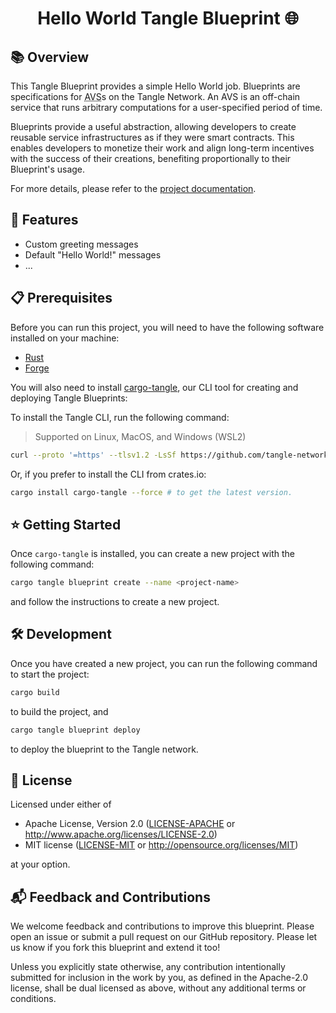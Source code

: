 # <h1 align="center">Hello World Tangle Blueprint 🌐</h1>

## 📚 Overview

This Tangle Blueprint provides a simple Hello World job.
Blueprints are specifications for <abbr title="Actively Validated Services">AVS</abbr>s on the Tangle Network. An AVS is
an off-chain service that runs arbitrary computations for a user-specified period of time.

Blueprints provide a useful abstraction, allowing developers to create reusable service infrastructures as if they were
smart contracts. This enables developers to monetize their work and align long-term incentives with the success of their
creations, benefiting proportionally to their Blueprint's usage.

For more details, please refer to the [project documentation](https://docs.tangle.tools/developers/blueprints/introduction).

## 🚀 Features

- Custom greeting messages
- Default "Hello World!" messages
- ...

## 📋 Prerequisites

Before you can run this project, you will need to have the following software installed on your machine:

- [Rust](https://www.rust-lang.org/tools/install)
- [Forge](https://getfoundry.sh)

You will also need to install [cargo-tangle](https://crates.io/crates/cargo-tangle), our CLI tool for creating and
deploying Tangle Blueprints:

To install the Tangle CLI, run the following command:

> Supported on Linux, MacOS, and Windows (WSL2)

```bash
curl --proto '=https' --tlsv1.2 -LsSf https://github.com/tangle-network/gadget/releases/download/cargo-tangle-v0.1.2/cargo-tangle-installer.sh | sh
```

Or, if you prefer to install the CLI from crates.io:

```bash
cargo install cargo-tangle --force # to get the latest version.
```

## ⭐ Getting Started

Once `cargo-tangle` is installed, you can create a new project with the following command:

```sh
cargo tangle blueprint create --name <project-name>
```

and follow the instructions to create a new project.

## 🛠️ Development

Once you have created a new project, you can run the following command to start the project:

```sh
cargo build
```

to build the project, and

```sh
cargo tangle blueprint deploy
```

to deploy the blueprint to the Tangle network.

## 📜 License

Licensed under either of

* Apache License, Version 2.0
  ([LICENSE-APACHE](LICENSE-APACHE) or http://www.apache.org/licenses/LICENSE-2.0)
* MIT license
  ([LICENSE-MIT](LICENSE-MIT) or http://opensource.org/licenses/MIT)

at your option.

## 📬 Feedback and Contributions

We welcome feedback and contributions to improve this blueprint.
Please open an issue or submit a pull request on our GitHub repository.
Please let us know if you fork this blueprint and extend it too!

Unless you explicitly state otherwise, any contribution intentionally submitted
for inclusion in the work by you, as defined in the Apache-2.0 license, shall be
dual licensed as above, without any additional terms or conditions.
